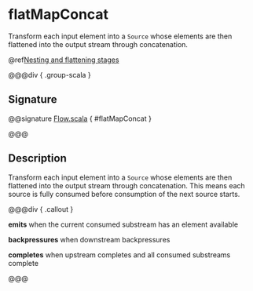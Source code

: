 # flatMapConcat

Transform each input element into a `Source` whose elements are then flattened into the output stream through concatenation.

@ref[Nesting and flattening stages](../index.md#nesting-and-flattening-stages)

@@@div { .group-scala }

## Signature

@@signature [Flow.scala]($akka$/akka-stream/src/main/scala/akka/stream/scaladsl/Flow.scala) { #flatMapConcat }

@@@

## Description

Transform each input element into a `Source` whose elements are then flattened into the output stream through
concatenation. This means each source is fully consumed before consumption of the next source starts.


@@@div { .callout }

**emits** when the current consumed substream has an element available

**backpressures** when downstream backpressures

**completes** when upstream completes and all consumed substreams complete

@@@

